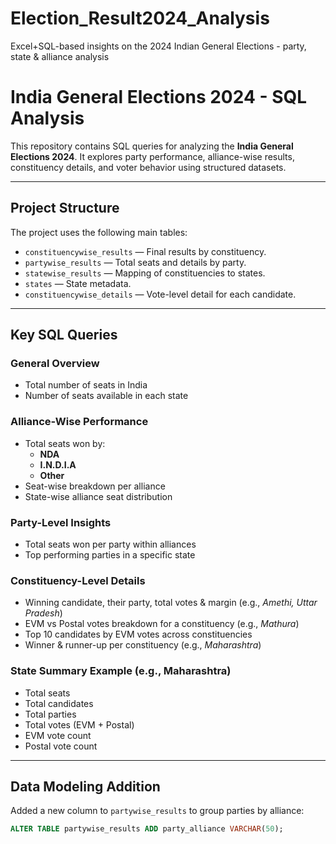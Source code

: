 # Election_Result2024_Analysis
Excel+SQL-based insights on the 2024 Indian General Elections - party, state &amp; alliance analysis
#  India General Elections 2024 - SQL Analysis

This repository contains SQL queries for analyzing the **India General Elections 2024**. It explores party performance, alliance-wise results, constituency details, and voter behavior using structured datasets.

---

##  Project Structure

The project uses the following main tables:

- `constituencywise_results` — Final results by constituency.
- `partywise_results` — Total seats and details by party.
- `statewise_results` — Mapping of constituencies to states.
- `states` — State metadata.
- `constituencywise_details` — Vote-level detail for each candidate.

---

##  Key SQL Queries

###  General Overview
- Total number of seats in India
- Number of seats available in each state

###  Alliance-Wise Performance
- Total seats won by:
  - **NDA**
  - **I.N.D.I.A**
  - **Other**
- Seat-wise breakdown per alliance
- State-wise alliance seat distribution

###  Party-Level Insights
- Total seats won per party within alliances
- Top performing parties in a specific state

###  Constituency-Level Details
- Winning candidate, their party, total votes & margin (e.g., *Amethi, Uttar Pradesh*)
- EVM vs Postal votes breakdown for a constituency (e.g., *Mathura*)
- Top 10 candidates by EVM votes across constituencies
- Winner & runner-up per constituency (e.g., *Maharashtra*)

###  State Summary Example (e.g., Maharashtra)
- Total seats
- Total candidates
- Total parties
- Total votes (EVM + Postal)
- EVM vote count
- Postal vote count

---

##  Data Modeling Addition

Added a new column to `partywise_results` to group parties by alliance:

```sql
ALTER TABLE partywise_results ADD party_alliance VARCHAR(50);
